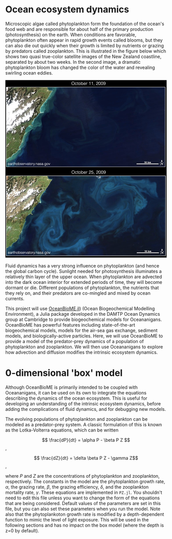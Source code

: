 # Ocean ecosystem dynamics

Microscopic algae called phytoplankton form the foundation of the ocean's food web and are responsible for about half of the primary production (photosynthesis) on the earth.
When conditions are favorable, phytoplankton often appear in rapid growth events called blooms, but they can also die out quickly when their growth is limited by nutrients or grazing by predators called zooplankton.
This is illustrated in the figure below which shows two quasi true-color satellite images of the New Zealand coastline, separated by about two weeks. In the second image, a dramatic phytoplankton bloom has changed the color of the water and revealing swirling ocean eddies.

![phytoplankton](./images/phytoplankton.jpg)

Fluid dynamics has a very strong influence on phytoplankton (and hence the global carbon cycle). Sunlight needed for photosynthesis illuminates a relatively thin layer of the upper ocean. When phytoplankton are advected into the dark ocean interior for extended periods of time, they will become dormant or die. Different populations of phytoplankton, the nutrients that they rely on, and their predators are co-mingled and mixed by ocean currents.

This project will use [OceanBioME.jl](https://github.com/OceanBioME/OceanBioME.jl)) (Ocean Biogeochemical Modelling Environment), a Julia package developed in the DAMTP Ocean Dynamics group at Cambridge to provide biogeochemical models for Oceananigans. OceanBioME has powerful features including state-of-the-art biogeochemical models, models for the air-sea gas exchange, sediment models, and biologically-active particles. Here, we will use OceanBioME to provide a model of the predator-prey dynamics of a population of phytoplankton and zooplankton. We will then use Oceananigans to explore how advection and diffusion modifies the intrinsic ecosystem dynamics.

# 0-dimensional 'box' model
Although OceanBioME is primarily intended to be coupled with Oceananigans, it can be used on its own to integrate the equations describing the dynamics of the ocean ecosystem. This is useful for developing an understanding of the intrinsic ecosystem dynamics, before adding the complications of fluid dynamics, and for debugging new models. 

The evolving populations of phytoplankton and zooplankton can be modeled as a predator-prey system. A classic formulation of this is known as the Lotka-Volterra equations, which can be written

$$ \frac{dP}{dt} = \alpha P - \beta P Z $$,

$$ \frac{dZ}{dt} = \delta \beta P Z - \gamma Z$$,

where $P$ and $Z$ are the concentrations of phytoplankton and zooplankton, respectively. The constants in the model are the phytoplankton growth rate, $\alpha$, the grazing rate, $\beta$, the grazing efficiency, $\delta$, and the zooplankton mortality rate, $\gamma$. These equations are implemented in `PZ.jl`. You shouldn't need to edit this file unless you want to change the form of the equations that are being considered. Default values of the parameters are set in this file, but you can also set these parameters when you run the model. Note also that the phytoplankoton growth rate is modified by a depth-dependent function to mimic the level of light exposure. This will be used in the following sections and has no impact on the box model (where the depth is z=0 by default).








